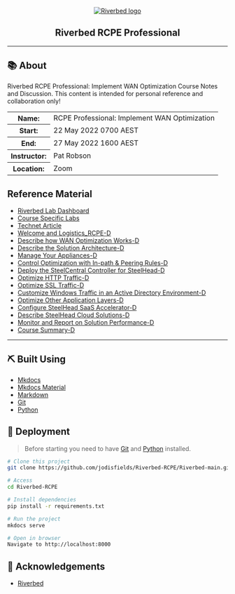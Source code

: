 <p align="center">
<a href="" rel="noopener">
<img width=auto height=auto src="https://www.riverbed.com/sites/default/files/riverbed-logo.png" alt="Riverbed logo"></a>
</p>

<h2 align="center">Riverbed RCPE Professional</h2>

---

## 📚 About

Riverbed RCPE Professional: Implement WAN Optimization Course Notes and Discussion. This content is intended for personal reference and collaboration only!

<table>
<tbody>
<tr>
<th> Name:</th>
<td> RCPE Professional: Implement WAN Optimization </td>
</tr>
<tr>
<tr>
<th> Start:</th>
<td> 22 May 2022 0700 AEST </td>
</tr>
<tr>
<th> End:</th>
<td> 27 May 2022 1600 AEST </td>
</tr>
<th> Instructor:</th>
<td> Pat Robson </td>
</tr>
<tr>
<th> Location:</th>
<td> Zoom </td>
</tr>
</tbody>
</table>

## Reference Material

- [Riverbed Lab Dashboard](https://www.riverbedlab.com/dashboard)
- [Course Specific Labs](https://www.riverbedlab.com/courses/rcpe-p-iopt)
- [Technet Article](https://techcommunity.microsoft.com/t5/core-infrastructure-and-security/the-riverbed-field-guide-for-the-ad-admin/ba-p/258868)
- [Welcome and Logistics_RCPE-D](https://github.com/jodisfields/Riverbed-RCPE/tree/main/pdf/01.pdf)
- [Describe how WAN Optimization Works-D](https://github.com/jodisfields/Riverbed-RCPE/tree/main/pdf/02.pdf)
- [Describe the Solution Architecture-D](https://github.com/jodisfields/Riverbed-RCPE/tree/main/pdf/03.pdf)
- [Manage Your Appliances-D](https://github.com/jodisfields/Riverbed-RCPE/tree/main/pdf/04.pdf)
- [Control Optimization with In-path & Peering Rules-D](https://github.com/jodisfields/Riverbed-RCPE/tree/main/pdf/05.pdf)
- [Deploy the SteelCentral Controller for SteelHead-D](https://github.com/jodisfields/Riverbed-RCPE/tree/main/pdf/06.pdf)
- [Optimize HTTP Traffic-D](https://github.com/jodisfields/Riverbed-RCPE/tree/main/pdf/07.pdf)
- [Optimize SSL Traffic-D](https://github.com/jodisfields/Riverbed-RCPE/tree/main/pdf/08.pdf)
- [Customize Windows Traffic in an Active Directory Environment-D](https://github.com/jodisfields/Riverbed-RCPE/tree/main/pdf/09.pdf)
- [Optimize Other Application Layers-D](https://github.com/jodisfields/Riverbed-RCPE/tree/main/pdf/10.pdf)
- [Configure SteelHead SaaS Accelerator-D](https://github.com/jodisfields/Riverbed-RCPE/tree/main/pdf/11.pdf)
- [Describe SteelHead Cloud Solutions-D](https://github.com/jodisfields/Riverbed-RCPE/tree/main/pdf/12.pdf)
- [Monitor and Report on Solution Performance-D](https://github.com/jodisfields/Riverbed-RCPE/tree/main/pdf/13.pdf)
- [Course Summary-D](https://github.com/jodisfields/Riverbed-RCPE/tree/main/pdf/14.pdf)

---

## ⛏️ Built Using

- [Mkdocs](https://www.mkdocs.org/)
- [Mkdocs Material](https://squidfunk.github.io/mkdocs-material/getting-started/)
- [Markdown](https://en.wikipedia.org/wiki/Markdown)
- [Git](https://git-scm.com/)
- [Python](https://www.python.org/)

## 🚀 Deployment

> Before starting you need to have [Git](https://git-scm.com) and [Python](https://python.org/download) installed.

```bash
# Clone this project
git clone https://github.com/jodisfields/Riverbed-RCPE/Riverbed-main.git

# Access
cd Riverbed-RCPE

# Install dependencies
pip install -r requirements.txt

# Run the project
mkdocs serve

# Open in browser
Navigate to http://localhost:8000
```

## 📝 Acknowledgements

- [Riverbed](https://www.riverbed.com/)
